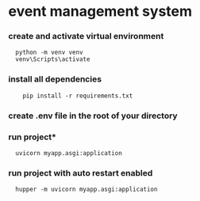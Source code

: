 # event management system

### create and activate virtual environment
```shell
  python -m venv venv
  venv\Scripts\activate
```

### install all dependencies
```shell
    pip install -r requirements.txt
```

### create .env file in the root of your directory

### run project*
```shell
  uvicorn myapp.asgi:application
```

### run project with auto restart enabled
```shell
  hupper -m uvicorn myapp.asgi:application
```

